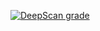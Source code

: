 [![DeepScan grade](https://deepscan.io/api/teams/12538/projects/15564/branches/312548/badge/grade.svg)](https://deepscan.io/dashboard#view=project&tid=12538&pid=15564&bid=312548)
